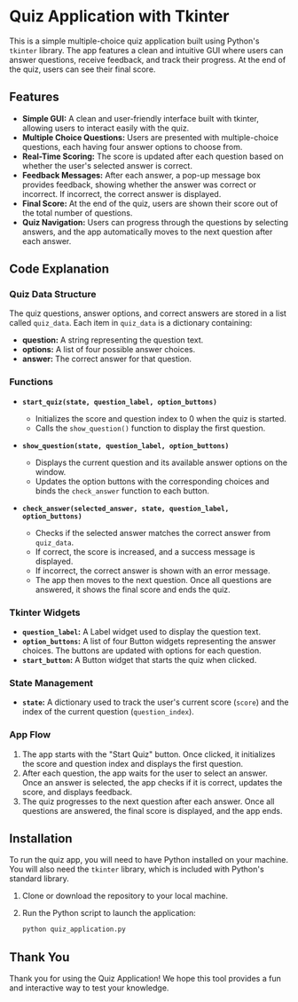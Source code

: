 # Quiz Application with Tkinter

This is a simple multiple-choice quiz application built using Python's `tkinter` library. The app features a clean and intuitive GUI where users can answer questions, receive feedback, and track their progress. At the end of the quiz, users can see their final score.

## Features

- **Simple GUI:** A clean and user-friendly interface built with tkinter, allowing users to interact easily with the quiz.
- **Multiple Choice Questions:** Users are presented with multiple-choice questions, each having four answer options to choose from.
- **Real-Time Scoring:** The score is updated after each question based on whether the user's selected answer is correct.
- **Feedback Messages:** After each answer, a pop-up message box provides feedback, showing whether the answer was correct or incorrect. If incorrect, the correct answer is displayed.
- **Final Score:** At the end of the quiz, users are shown their score out of the total number of questions.
- **Quiz Navigation:** Users can progress through the questions by selecting answers, and the app automatically moves to the next question after each answer.

## Code Explanation

### Quiz Data Structure

The quiz questions, answer options, and correct answers are stored in a list called `quiz_data`. Each item in `quiz_data` is a dictionary containing:

- **question:** A string representing the question text.
- **options:** A list of four possible answer choices.
- **answer:** The correct answer for that question.

### Functions

- **`start_quiz(state, question_label, option_buttons)`**
  - Initializes the score and question index to 0 when the quiz is started.
  - Calls the `show_question()` function to display the first question.

- **`show_question(state, question_label, option_buttons)`**
  - Displays the current question and its available answer options on the window.
  - Updates the option buttons with the corresponding choices and binds the `check_answer` function to each button.

- **`check_answer(selected_answer, state, question_label, option_buttons)`**
  - Checks if the selected answer matches the correct answer from `quiz_data`.
  - If correct, the score is increased, and a success message is displayed.
  - If incorrect, the correct answer is shown with an error message.
  - The app then moves to the next question. Once all questions are answered, it shows the final score and ends the quiz.

### Tkinter Widgets

- **`question_label`:** A Label widget used to display the question text.
- **`option_buttons`:** A list of four Button widgets representing the answer choices. The buttons are updated with options for each question.
- **`start_button`:** A Button widget that starts the quiz when clicked.

### State Management

- **`state`:** A dictionary used to track the user's current score (`score`) and the index of the current question (`question_index`).

### App Flow

1. The app starts with the "Start Quiz" button. Once clicked, it initializes the score and question index and displays the first question.
2. After each question, the app waits for the user to select an answer. Once an answer is selected, the app checks if it is correct, updates the score, and displays feedback.
3. The quiz progresses to the next question after each answer. Once all questions are answered, the final score is displayed, and the app ends.

## Installation

To run the quiz app, you will need to have Python installed on your machine. You will also need the `tkinter` library, which is included with Python's standard library.

1. Clone or download the repository to your local machine.
2. Run the Python script to launch the application:

    ```bash
    python quiz_application.py
    ```

## Thank You

Thank you for using the Quiz Application! We hope this tool provides a fun and interactive way to test your knowledge.


